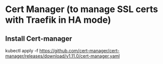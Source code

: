 # Cert Manager (to manage SSL certs with Traefik in HA mode)

## Install Cert-manager


kubectl apply -f https://github.com/cert-manager/cert-manager/releases/download/v1.11.0/cert-manager.yaml
